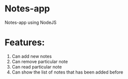 # Notes-app
Notes-app using NodeJS
# Features:
1. Can add new notes
2. Can remove particular note
3. Can read particular note
4. Can show the list of notes that has been added before
